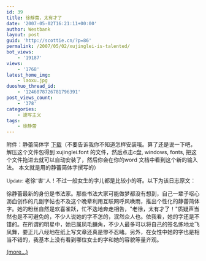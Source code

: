 ```yaml
---
id: 39
title: 徐靜蕾，太有才了
date: '2007-05-02T16:21:11+00:00'
author: Westbank
layout: post
guid: 'http://scottie.cn/?p=86'
permalink: /2007/05/02/xujinglei-is-talented/
bot_views:
    - '19187'
views:
    - '1768'
latest_home_img:
    - laoxu.jpg
duoshuo_thread_id:
    - '1246078726781796391'
post_views_count:
    - '378'
categories:
    - 速写主义
tags:
    - 徐静蕾
---
```


附件：静蕾简体字 [<span lang="EN-US" xml:lang="EN-US">下载</span>](http://www.mydatabus.com/public/tod/z/xujinglei.rar)（不要告诉我你不知道怎样安装哦。算了还是说一下吧，解压这个文件包得到 <span lang="EN-US" xml:lang="EN-US">xujinglei.font</span> 的文件，然后点击<span lang="EN-US" xml:lang="EN-US">c</span>盘<span lang="EN-US" xml:lang="EN-US">, windows, fonts,</span> 把这个文件拖进去就可以自动安装了，然后你会在你的<span lang="EN-US" xml:lang="EN-US">word</span> 文档中看到这个新的输入法。 本文就是用的静蕾简体字撰写的）

<span lang="EN-US" style="font-family: 宋体; mso-bidi-font-size: 10.5pt" xml:lang="EN-US">Update:</span> <span style="font-family: 宋体; mso-bidi-font-size: 10.5pt">老徐"害"人！不过一般女生的字儿都是比较小的呀。以下为该日志原文：</span>

<span style="font-family: 宋体; mso-bidi-font-size: 10.5pt">徐静蕾最新的身份是书法家。那些书法大家可能做梦都没有想到，自己一辈子呕心沥血创作的几副字帖也不及这个晚辈利用互联网呼风唤雨，推出个性化的静蕾简体字。她的粉丝自然是欢喜雀跃，忙不迭地奔走相告，</span><span lang="EN-US" xml:lang="EN-US">"</span>老徐，太有才了！<span lang="EN-US" xml:lang="EN-US">"</span>质疑声当然也是不可避免的，不少人说她的字不怎的，泯然众人也。依我看，她的字还是不错的。在所谓的明星中，她已属凤毛麟角，不少人最多可以将自己的签名练地龙飞凤舞，要正儿八经地在纸上写文章还真是惨不忍睹。另外，在女性中她的字也是相当不错的，我基本上没有看到哪位女士的字和她的容貌等量齐观。

 [<span aria-label="Continue reading 徐靜蕾，太有才了">(more…)</span>](http://farbank.net/2007/05/02/xujinglei-is-talented/#more-39)